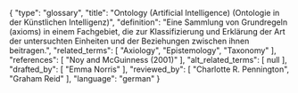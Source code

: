 {
    "type": "glossary",
    "title": "Ontology (Artificial Intelligence) (Ontologie in der Künstlichen Intelligenz)",
    "definition": "Eine Sammlung von Grundregeln (axioms) in einem Fachgebiet, die zur Klassifizierung und Erklärung der Art der untersuchten Einheiten und der Beziehungen zwischen ihnen beitragen.",
    "related_terms": [
        "Axiology",
        "Epistemology",
        "Taxonomy"
    ],
    "references": [
        "Noy and McGuinness (2001)"
    ],
    "alt_related_terms": [
        null
    ],
    "drafted_by": [
        "Emma Norris"
    ],
    "reviewed_by": [
        "Charlotte R. Pennington",
        "Graham Reid"
    ],
    "language": "german"
}
